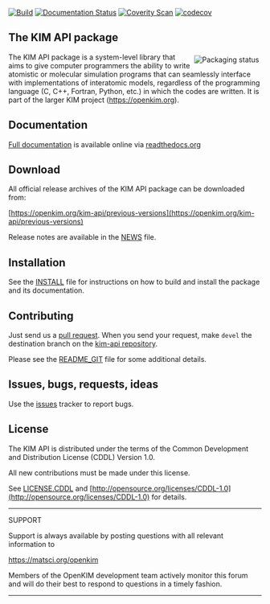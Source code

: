 <!---
#
# CDDL HEADER START
#
# The contents of this file are subject to the terms of the Common Development
# and Distribution License Version 1.0 (the "License").
#
# You can obtain a copy of the license at
# http://www.opensource.org/licenses/CDDL-1.0.  See the License for the
# specific language governing permissions and limitations under the License.
#
# When distributing Covered Code, include this CDDL HEADER in each file and
# include the License file in a prominent location with the name LICENSE.CDDL.
# If applicable, add the following below this CDDL HEADER, with the fields
# enclosed by brackets "[]" replaced with your own identifying information:
#
# Portions Copyright (c) [yyyy] [name of copyright owner]. All rights reserved.
#
# CDDL HEADER END
#

#
# Copyright (c) 2013--2021, Regents of the University of Minnesota.
# All rights reserved.
#
# Contributors:
#    Ryan S. Elliott
#    Ellad B. Tadmor
#

#
# Release: This file is part of the kim-api.git repository.
#
-->

[![Build](https://github.com/openkim/kim-api/actions/workflows/multiplatform-debug-iwyu-sanitize-lto-coverage.yml/badge.svg)](https://github.com/openkim/kim-api/actions/workflows/multiplatform-debug-iwyu-sanitize-lto-coverage.yml)
[![Documentation Status](https://readthedocs.org/projects/kim-api/badge/?version=devel)](https://kim-api.readthedocs.io/en/devel/?badge=devel)
[![Coverity Scan](https://scan.coverity.com/projects/16411/badge.svg?flat=1)](https://scan.coverity.com/projects/openkim-kim-api)
[![codecov](https://codecov.io/gh/openkim/kim-api/branch/devel/graph/badge.svg)](https://codecov.io/gh/openkim/kim-api/branch/devel)

<p align="center"><h2>The KIM API package</h2></p>

<a href="https://repology.org/project/kim-api/versions"><img src="https://repology.org/badge/vertical-allrepos/kim-api.svg" alt="Packaging status" align="right" style="padding:5px;"/></a>

The KIM API package is a system-level library that aims to give computer
programmers the ability to write atomistic or molecular simulation programs
that can seamlessly interface with implementations of interatomic models,
regardless of the programming language (C, C++, Fortran, Python, etc.) in which
the codes are written.  It is part of the larger KIM project
(https://openkim.org).


Documentation
-------------

[Full documentation](https://kim-api.readthedocs.io/en/devel) is available online via [readthedocs.org](https://readthedocs.org)


Download
--------

All official release archives of the KIM API package can be downloaded from:

[https://openkim.org/kim-api/previous-versions](https://openkim.org/kim-api/previous-versions)

Release notes are available in the [NEWS](NEWS) file.


Installation
------------

See the [INSTALL](INSTALL) file for instructions on how to build and install
the package and its documentation.


Contributing
------------

Just send us a [pull request](https://help.github.com/articles/using-pull-requests/).
When you send your request, make `devel` the destination branch on the
[kim-api repository](https://github.com/openkim/kim-api).

Please see the [README_GIT](README_GIT) file for some additional details.


Issues, bugs, requests, ideas
-----------------------------

Use the [issues](https://github.com/openkim/kim-api/issues) tracker to report
bugs.


License
-------

The KIM API is distributed under the terms of the Common Development and
Distribution License (CDDL) Version 1.0.

All new contributions must be made under this license.

See [LICENSE.CDDL](LICENSE.CDDL) and
[http://opensource.org/licenses/CDDL-1.0](http://opensource.org/licenses/CDDL-1.0)
for details.


*******************************************************************************

SUPPORT

Support is always available by posting questions with all relevant information
to

<https://matsci.org/openkim>

Members of the OpenKIM development team actively monitor this forum and
will do their best to respond to questions in a timely fashion.

*******************************************************************************
